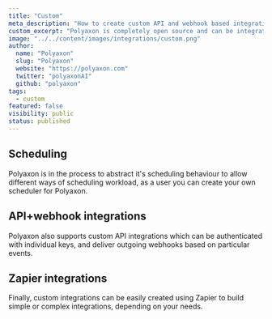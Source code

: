 ```yaml
---
title: "Custom"
meta_description: "How to create custom API and webhook based integrations to create alter the behaviour of Polyaxon."
custom_excerpt: "Polyaxon is completely open source and can be integrated with just about any other app or service."
image: "../../content/images/integrations/custom.png"
author:
  name: "Polyaxon"
  slug: "Polyaxon"
  website: "https://polyaxon.com"
  twitter: "polyaxonAI"
  github: "polyaxon"
tags: 
  - custom
featured: false
visibility: public
status: published
---
```


## Scheduling

Polyaxon is in the process to abstract it's scheduling behaviour to allow different ways of scheduling workload, 
as a user you can create your own scheduler for Polyaxon. 

## API+webhook integrations

Polyaxon also supports custom API integrations which can be authenticated with individual keys, and deliver outgoing webhooks based on particular events.

## Zapier integrations

Finally, custom integrations can be easily created using Zapier to build simple or complex integrations, depending on your needs.
